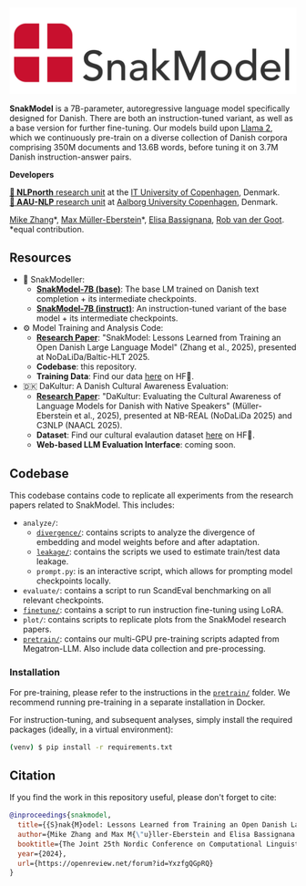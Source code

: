 ![SnakModel Logo](snakmodel.png)

**SnakModel** is a 7B-parameter, autoregressive language model specifically designed for Danish. There are both an instruction-tuned variant, as well as a base version for further fine-tuning. Our models build upon [Llama 2](https://huggingface.co/meta-llama/Llama-2-7b-hf), which we continuously pre-train on a diverse collection of Danish corpora comprising 350M documents and 13.6B words, before tuning it on 3.7M Danish instruction-answer pairs.

**Developers**

[**🧭 NLPnorth** research unit](https://nlpnorth.github.io) at the [IT University of Copenhagen](https://itu.dk), Denmark.  
[**🌊 AAU-NLP** research unit](https://aaunlp.github.io) at [Aalborg University Copenhagen](https://aau.dk), Denmark.

[Mike Zhang](https://jjzha.github.io)\*, [Max Müller-Eberstein](https://mxij.me)\*, [Elisa Bassignana](http://elisabassignana.github.io), [Rob van der Goot](https://robvanderg.github.io).  
\*equal contribution.

## Resources

* 💬 SnakModeller:
  * **[SnakModel-7B (base)](https://huggingface.co/NLPnorth/snakmodel-7b-base)**: The base LM trained on Danish text completion + its intermediate checkpoints.
  * **[SnakModel-7B (instruct)](https://huggingface.co/NLPnorth/snakmodel-7b-instruct)**: An instruction-tuned variant of the base model + its intermediate checkpoints.
* ⚙️ Model Training and Analysis Code:
  * **[Research Paper](https://openreview.net/forum?id=YxzfgQGpRQ)**: "SnakModel: Lessons Learned from Training an Open Danish Large Language Model" (Zhang et al., 2025), presented at NoDaLiDa/Baltic-HLT 2025.
  * **Codebase**: this repository.
  * **Training Data**: Find our data [here](https://huggingface.co/datasets/NLPnorth/snakmodel-pretraining-data-v0.1) on HF🤗.
* 🇩🇰 DaKultur: A Danish Cultural Awareness Evaluation:
  * **[Research Paper](https://mxij.me/x/dakultur-paper)**: "DaKultur: Evaluating the Cultural Awareness of Language Models for Danish with Native Speakers" (Müller-Eberstein et al., 2025), presented at NB-REAL (NoDaLiDa 2025) and C3NLP (NAACL 2025).
  * **Dataset**: Find our cultural evalaution dataset [here](https://huggingface.co/datasets/NLPnorth/dakultur) on HF🤗.
  * **Web-based LLM Evaluation Interface**: coming soon.


## Codebase

This codebase contains code to replicate all experiments from the research papers related to SnakModel. This includes:

* `analyze/`:
  * [`divergence/`](analyze/divergence/README.md): contains scripts to analyze the divergence of embedding and model weights before and after adaptation.
  * [`leakage/`](analyze/leakage/README.md): contains the scripts we used to estimate train/test data leakage.
  * `prompt.py`: is an interactive script, which allows for prompting model checkpoints locally.
* `evaluate/`: contains a script to run ScandEval benchmarking on all relevant checkpoints.
* [`finetune/`](finetune/README.md): contains a script to run instruction fine-tuning using LoRA.
* `plot/`: contains scripts to replicate plots from the SnakModel research papers.
* [`pretrain/`](pretrain/README.md): contains our multi-GPU pre-training scripts adapted from Megatron-LLM. Also include data collection and pre-processing.

### Installation

For pre-training, please refer to the instructions in the [`pretrain/`](pretrain/README.md) folder. We recommend running pre-training in a separate installation in Docker.

For instruction-tuning, and subsequent analyses, simply install the required packages (ideally, in a virtual environment):
```bash
(venv) $ pip install -r requirements.txt
```

## Citation

If you find the work in this repository useful, please don't forget to cite:

```bibtex
@inproceedings{snakmodel,
  title={{S}nak{M}odel: Lessons Learned from Training an Open Danish Large Language Model},
  author={Mike Zhang and Max M{\"u}ller-Eberstein and Elisa Bassignana and Rob van der Goot},
  booktitle={The Joint 25th Nordic Conference on Computational Linguistics and 11th Baltic Conference on Human Language Technologies},
  year={2024},
  url={https://openreview.net/forum?id=YxzfgQGpRQ}
}
```
